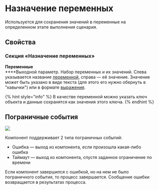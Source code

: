# Назначение переменных

Используется для сохранения значений в переменные на определенном этапе выполнения сценария.

## Свойства

### Секция «Назначение переменных»

**Переменные**  \
****Выходной параметр. Набор переменных и их значений. Слева указывается название [переменной](https://docs.bpium.ru/processes/scripts/variables), справа — её значение. Значение может быть указано в виде текста (для этого его нужно обернуть в "кавычки") или в формате [выражения](https://docs.bpium.ru/processes/scripts/expression).

{% hint style="info" %}
В качестве переменной  можно указать ключ объекта и данные сохранятся как значения этого ключа.
{% endhint %}

## Пограничные события

![](../../.gitbook/assets/boundary\_any.png)

Компонент поддерживает 2 типа пограничных событий:

* Ошибка — выход из компонента, если произошла какая-либо ошибка
* Таймаут — выход из компонента, спустя заданное ограничение по времени

Если компонент завершился с ошибкой, но на нем не было пограничного события, то процесс завершается. Сообщение ошибки возвращается в результатах процесса.
